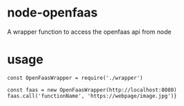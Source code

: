 # node-openfaas
A wrapper function to access the openfaas api from node

# usage
```
const OpenFaasWrapper = require('./wrapper')

const faas = new OpenFaasWrapper(http://localhost:8080)
faas.call('functionName', 'https://webpage/image.jpg')}
```
